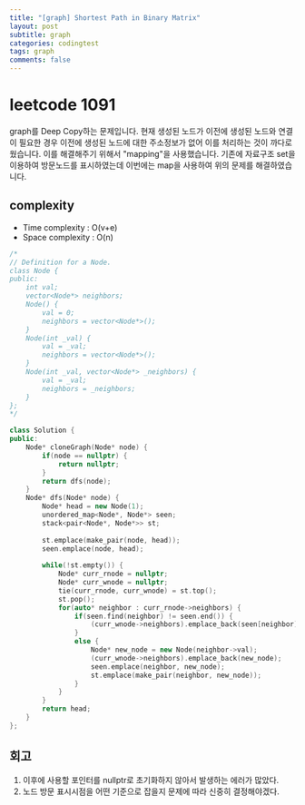 ```yaml
---
title: "[graph] Shortest Path in Binary Matrix"
layout: post
subtitle: graph
categories: codingtest
tags: graph
comments: false
---
```

# leetcode 1091
graph를 Deep Copy하는 문제입니다. 현재 생성된 노드가 이전에 생성된 노드와 연결이 필요한 경우 이전에 생성된 노드에 대한 주소정보가 없어 이를 처리하는 것이 까다로웠습니다. 
이를 해결해주기 위해서 "mapping"을 사용했습니다. 기존에 자료구조 set을 이용하여 방문노드를 표시하였는데 이번에는 map을 사용하여 위의 문제를 해결하였습니다.  

## complexity
- Time complexity : O(v+e)
- Space complexity : O(n)
```cpp
/*
// Definition for a Node.
class Node {
public:
    int val;
    vector<Node*> neighbors;
    Node() {
        val = 0;
        neighbors = vector<Node*>();
    }
    Node(int _val) {
        val = _val;
        neighbors = vector<Node*>();
    }
    Node(int _val, vector<Node*> _neighbors) {
        val = _val;
        neighbors = _neighbors;
    }
};
*/

class Solution {
public:
    Node* cloneGraph(Node* node) {
        if(node == nullptr) {
            return nullptr;
        }
        return dfs(node);
    }
    Node* dfs(Node* node) {
        Node* head = new Node(1);
        unordered_map<Node*, Node*> seen;
        stack<pair<Node*, Node*>> st;
        
        st.emplace(make_pair(node, head));
        seen.emplace(node, head);
        
        while(!st.empty()) {
            Node* curr_rnode = nullptr;
            Node* curr_wnode = nullptr;
            tie(curr_rnode, curr_wnode) = st.top();
            st.pop();
            for(auto* neighbor : curr_rnode->neighbors) {
                if(seen.find(neighbor) != seen.end()) {
                    (curr_wnode->neighbors).emplace_back(seen[neighbor]);
                }
                else {
                    Node* new_node = new Node(neighbor->val);
                    (curr_wnode->neighbors).emplace_back(new_node);
                    seen.emplace(neighbor, new_node);
                    st.emplace(make_pair(neighbor, new_node));
                }
            }
        }
        return head;
    }
};
```

## 회고
1. 이후에 사용할 포인터를 nullptr로 초기화하지 않아서 발생하는 에러가 많았다.
2. 노드 방문 표시시점을 어떤 기준으로 잡을지 문제에 따라 신중히 결정해야겠다.